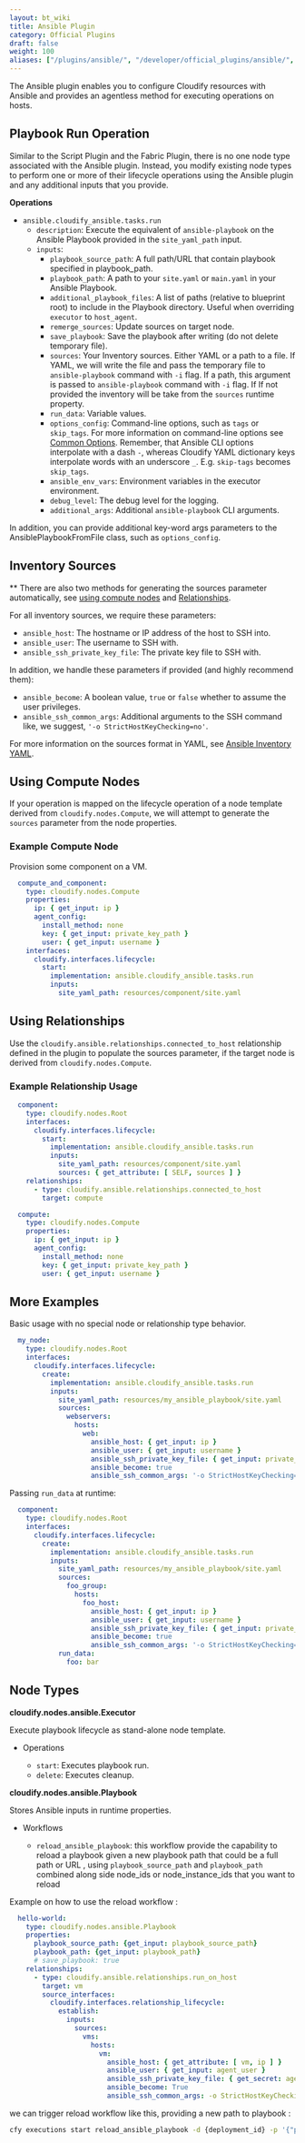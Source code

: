 ```yaml
---
layout: bt_wiki
title: Ansible Plugin
category: Official Plugins
draft: false
weight: 100
aliases: ["/plugins/ansible/", "/developer/official_plugins/ansible/", "/working_with/official_plugins/configuration/ansible/"]
---
```


The Ansible plugin enables you to configure Cloudify resources with Ansible and provides an agentless method for executing operations on hosts.

## Playbook Run Operation

Similar to the Script Plugin and the Fabric Plugin, there is no one node type associated with the Ansible plugin. Instead, you modify existing node types to perform one or more of their lifecycle operations using the Ansible plugin and any additional inputs that you provide.

**Operations**

  * `ansible.cloudify_ansible.tasks.run`
    * `description`: Execute the equivalent of `ansible-playbook` on the Ansible Playbook provided in the `site_yaml_path` input.
    * `inputs`:
      * `playbook_source_path`:  A full path/URL that contain playbook specified in playbook_path.
      * `playbook_path`: A path to your `site.yaml` or `main.yaml` in your Ansible Playbook.
      * `additional_playbook_files`: A list of paths (relative to blueprint root) to include in the Playbook directory. Useful when overriding `executor` to `host_agent`.
      * `remerge_sources`: Update sources on target node.
      * `save_playbook`: Save the playbook after writing (do not delete temporary file).
      * `sources`: Your Inventory sources. Either YAML or a path to a file. If YAML, we will write the file and pass the temporary file to `ansible-playbook` command with `-i` flag. If a path, this argument is passed to `ansible-playbook` command with `-i` flag. If If not provided the inventory will be take from the `sources` runtime property.
      * `run_data`: Variable values.
      * `options_config`: Command-line options, such as `tags` or `skip_tags`. For more information on command-line options see [Common Options](https://docs.ansible.com/ansible/latest/cli/ansible-playbook.html#common-options). Remember, that Ansible CLI options interpolate with a dash `-`, whereas Cloudify YAML dictionary keys interpolate words with an underscore `_`. E.g. `skip-tags` becomes `skip_tags`.
      * `ansible_env_vars`: Environment variables in the executor environment.
      * `debug_level`: The debug level for the logging.
      * `additional_args`: Additional `ansible-playbook` CLI arguments.

In addition, you can provide additional key-word args parameters to the AnsiblePlaybookFromFile class, such as `options_config`.


## Inventory Sources

** There are also two methods for generating the sources parameter automatically, see [using compute nodes](#using-compute-nodes) and [Relationships](#using-relationships).

For all inventory sources, we require these parameters:

  * `ansible_host`: The hostname or IP address of the host to SSH into.
  * `ansible_user`: The username to SSH with.
  * `ansible_ssh_private_key_file`: The private key file to SSH with.

In addition, we handle these parameters if provided (and highly recommend them):

  * `ansible_become`: A boolean value, `true` or `false` whether to assume the user privileges.
  * `ansible_ssh_common_args`: Additional arguments to the SSH command like, we suggest, `'-o StrictHostKeyChecking=no'`.

For more information on the sources format in YAML, see [Ansible Inventory YAML](https://docs.ansible.com/ansible/latest/user_guide/intro_inventory.html#hosts-and-groups).


## Using Compute Nodes

If your operation is mapped on the lifecycle operation of a node template derived from `cloudify.nodes.Compute`, we will attempt to generate the `sources` parameter from the node properties.

### Example Compute Node

Provision some component on a VM.

```yaml
  compute_and_component:
    type: cloudify.nodes.Compute
    properties:
      ip: { get_input: ip }
      agent_config:
        install_method: none
        key: { get_input: private_key_path }
        user: { get_input: username }
    interfaces:
      cloudify.interfaces.lifecycle:
        start:
          implementation: ansible.cloudify_ansible.tasks.run
          inputs:
            site_yaml_path: resources/component/site.yaml
```


## Using Relationships

Use the `cloudify.ansible.relationships.connected_to_host` relationship defined in the plugin to populate the sources parameter, if the target node is derived from `cloudify.nodes.Compute`.

### Example Relationship Usage

```yaml
  component:
    type: cloudify.nodes.Root
    interfaces:
      cloudify.interfaces.lifecycle:
        start:
          implementation: ansible.cloudify_ansible.tasks.run
          inputs:
            site_yaml_path: resources/component/site.yaml
            sources: { get_attribute: [ SELF, sources ] }
    relationships:
      - type: cloudify.ansible.relationships.connected_to_host
        target: compute

  compute:
    type: cloudify.nodes.Compute
    properties:
      ip: { get_input: ip }
      agent_config:
        install_method: none
        key: { get_input: private_key_path }
        user: { get_input: username }
```


## More Examples

Basic usage with no special node or relationship type behavior.

```yaml
  my_node:
    type: cloudify.nodes.Root
    interfaces:
      cloudify.interfaces.lifecycle:
        create:
          implementation: ansible.cloudify_ansible.tasks.run
          inputs:
            site_yaml_path: resources/my_ansible_playbook/site.yaml
            sources:
              webservers:
                hosts:
                  web:
                    ansible_host: { get_input: ip }
                    ansible_user: { get_input: username }
                    ansible_ssh_private_key_file: { get_input: private_key_path }
                    ansible_become: true
                    ansible_ssh_common_args: '-o StrictHostKeyChecking=no'
```

Passing `run_data` at runtime:

```yaml
  component:
    type: cloudify.nodes.Root
    interfaces:
      cloudify.interfaces.lifecycle:
        create:
          implementation: ansible.cloudify_ansible.tasks.run
          inputs:
            site_yaml_path: resources/my_ansible_playbook/site.yaml
            sources:
              foo_group:
                hosts:
                  foo_host:
                    ansible_host: { get_input: ip }
                    ansible_user: { get_input: username }
                    ansible_ssh_private_key_file: { get_input: private_key_path }
                    ansible_become: true
                    ansible_ssh_common_args: '-o StrictHostKeyChecking=no'
            run_data:
              foo: bar
```

## Node Types

**cloudify.nodes.ansible.Executor**

Execute playbook lifecycle as stand-alone node template.

* Operations

  * `start`: Executes playbook run.
  * `delete`: Executes cleanup.

**cloudify.nodes.ansible.Playbook**

Stores Ansible inputs in runtime properties.


* Workflows

  * `reload_ansible_playbook`: this workflow provide the capability to reload a playbook given a new playbook path that could be a full path or URL , using `playbook_source_path` and `playbook_path` combined along side node_ids or node_instance_ids that you want to reload

Example on how to use the reload workflow :

```yaml
  hello-world:
    type: cloudify.nodes.ansible.Playbook
    properties:
      playbook_source_path: {get_input: playbook_source_path}
      playbook_path: {get_input: playbook_path}
      # save_playbook: true
    relationships:
      - type: cloudify.ansible.relationships.run_on_host
        target: vm
        source_interfaces:
          cloudify.interfaces.relationship_lifecycle:
            establish:
              inputs:
                sources:
                  vms:
                    hosts:
                      vm:
                        ansible_host: { get_attribute: [ vm, ip ] }
                        ansible_user: { get_input: agent_user }
                        ansible_ssh_private_key_file: { get_secret: agent_key_private }
                        ansible_become: True
                        ansible_ssh_common_args: -o StrictHostKeyChecking=no
```

we can trigger reload workflow like this, providing a new path to playbook :

```bash
cfy executions start reload_ansible_playbook -d {deployment_id} -p '{"playbook_source_path": "https://github.com/cloudify-community/blueprint-examples/releases/download/5.0.0-10/hello-world-example.zip","playbook_path":"apache2/playbook.yaml","node_ids": ["hello-world"]}'
```
